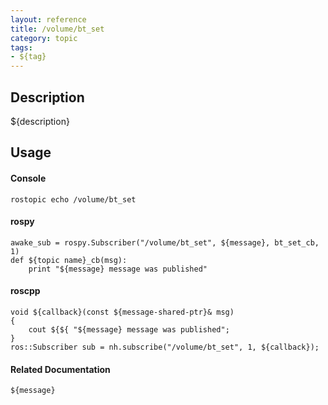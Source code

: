 ```yaml
---
layout: reference
title: /volume/bt_set
category: topic
tags: 
- ${tag}
---
```


## Description
${description}

## Usage
#### Console
```
rostopic echo /volume/bt_set
```

#### rospy
```
awake_sub = rospy.Subscriber("/volume/bt_set", ${message}, bt_set_cb, 1)
def ${topic name}_cb(msg):
    print "${message} message was published"
```

#### roscpp
```
void ${callback}(const ${message-shared-ptr}& msg)
{
    cout ${${ "${message} message was published";
}
ros::Subscriber sub = nh.subscribe("/volume/bt_set", 1, ${callback});
```

#### Related Documentation
``${message}``  